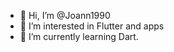 - 👋 Hi, I’m @Joann1990
- 👀 I’m interested in Flutter and apps
- 🌱 I’m currently learning Dart.


<!---
Joann1990/Joann1990 is a ✨ special ✨ repository because its `README.md` (this file) appears on your GitHub profile.
You can click the Preview link to take a look at your changes.
--->
